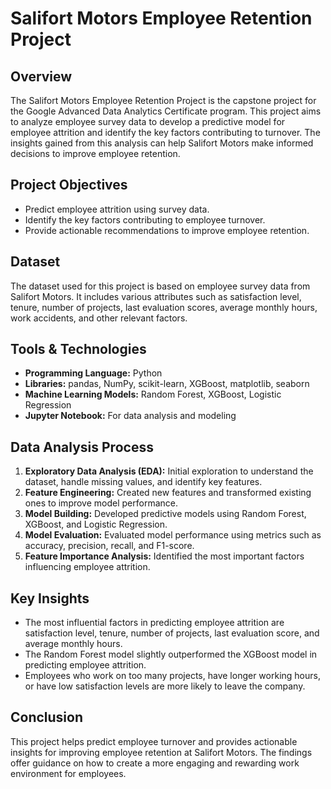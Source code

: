 # **Salifort Motors Employee Retention Project**

## **Overview**

The Salifort Motors Employee Retention Project is the capstone project for the Google Advanced Data Analytics Certificate program. This project aims to analyze employee survey data to develop a predictive model for employee attrition and identify the key factors contributing to turnover. The insights gained from this analysis can help Salifort Motors make informed decisions to improve employee retention.

## **Project Objectives**

- Predict employee attrition using survey data.
- Identify the key factors contributing to employee turnover.
- Provide actionable recommendations to improve employee retention.

## **Dataset**

The dataset used for this project is based on employee survey data from Salifort Motors. It includes various attributes such as satisfaction level, tenure, number of projects, last evaluation scores, average monthly hours, work accidents, and other relevant factors.

## **Tools & Technologies**

- **Programming Language:** Python
- **Libraries:** pandas, NumPy, scikit-learn, XGBoost, matplotlib, seaborn
- **Machine Learning Models:** Random Forest, XGBoost, Logistic Regression
- **Jupyter Notebook:** For data analysis and modeling

## **Data Analysis Process**

1. **Exploratory Data Analysis (EDA):** Initial exploration to understand the dataset, handle missing values, and identify key features.
2. **Feature Engineering:** Created new features and transformed existing ones to improve model performance.
3. **Model Building:** Developed predictive models using Random Forest, XGBoost, and Logistic Regression.
4. **Model Evaluation:** Evaluated model performance using metrics such as accuracy, precision, recall, and F1-score.
5. **Feature Importance Analysis:** Identified the most important factors influencing employee attrition.

## **Key Insights**

- The most influential factors in predicting employee attrition are satisfaction level, tenure, number of projects, last evaluation score, and average monthly hours.
- The Random Forest model slightly outperformed the XGBoost model in predicting employee attrition.
- Employees who work on too many projects, have longer working hours, or have low satisfaction levels are more likely to leave the company.

## **Conclusion**

This project helps predict employee turnover and provides actionable insights for improving employee retention at Salifort Motors. The findings offer guidance on how to create a more engaging and rewarding work environment for employees.
